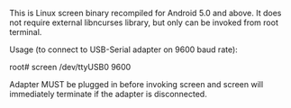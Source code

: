 This is Linux screen binary recompiled for Android 5.0 and above. 
It does not require external libncurses library, but only can be invoked from root terminal.

Usage (to connect to USB-Serial adapter on 9600 baud rate):

root# screen /dev/ttyUSB0 9600

Adapter MUST be plugged in before invoking screen and screen will immediately terminate if the adapter is disconnected.
